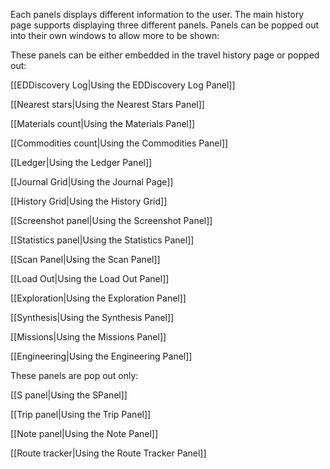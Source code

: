 Each panels displays different information to the user. The main history page supports displaying three different panels. Panels can be popped out into their own windows to allow more to be shown:

These panels can be either embedded in the travel history page or popped out:

[[EDDiscovery Log|Using the EDDiscovery Log Panel]]

[[Nearest stars|Using the Nearest Stars Panel]]

[[Materials count|Using the Materials Panel]]

[[Commodities count|Using the Commodities Panel]]

[[Ledger|Using the Ledger Panel]]

[[Journal Grid|Using the Journal Page]]

[[History Grid|Using the History Grid]]

[[Screenshot panel|Using the Screenshot Panel]]

[[Statistics panel|Using the Statistics Panel]]

[[Scan Panel|Using the Scan Panel]]

[[Load Out|Using the Load Out Panel]]

[[Exploration|Using the Exploration Panel]]

[[Synthesis|Using the Synthesis Panel]]

[[Missions|Using the Missions Panel]]

[[Engineering|Using the Engineering Panel]]

These panels are pop out only:

[[S panel|Using the SPanel]]

[[Trip panel|Using the Trip Panel]]

[[Note panel|Using the Note Panel]]

[[Route tracker|Using the Route Tracker Panel]]


